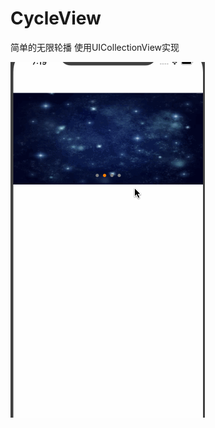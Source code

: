 # CycleView
简单的无限轮播
使用UICollectionView实现

![效果演示](https://github.com/liujunwei2018/CycleView/blob/master/lunbo.gif)
